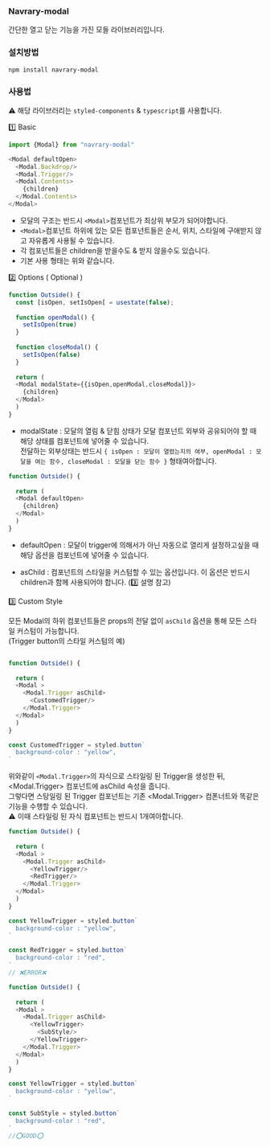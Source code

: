 ### Navrary-modal

간단한 열고 닫는 기능을 가진 모들 라이브러리입니다.

### 설치방법
```
npm install navrary-modal
```

### 사용법

⚠️ 해당 라이브러리는 `styled-components` & `typescript`를 사용합니다.

1️⃣ Basic

```js
import {Modal} from "navrary-modal"

<Modal defaultOpen>
  <Modal.Backdrop/>
  <Modal.Trigger/>
  <Modal.Contents>
    {children}
  </Modal.Contents>
</Modal>
```

- 모달의 구조는 반드시 `<Modal>`컴포넌트가 최상위 부모가 되어야합니다.
- `<Modal>`컴포넌트 하위에 있는 모든 컴포넌트들은 순서, 위치, 스타일에 구애받지 않고 자유롭게 사용될 수 있습니다.
- 각 컴포넌트들은 children을 받을수도 & 받지 않을수도 있습니다.
- 기본 사용 형태는 위와 같습니다.

2️⃣ Options ( Optional )

```js
function Outside() {
  const [isOpen, setIsOpen[ = usestate(false);
  
  function openModal() {
    setIsOpen(true)
  }
  
  function closeModal() {
    setIsOpen(false)
  }
  
  return (
  <Modal modalState={{isOpen,openModal,closeModal}}>
    {children}
  </Modal>
  )
}
```

- modalState : 모달의 열림 & 닫힘 상태가 모달 컴포넌트 외부와 공유되어야 할 때 해당 상태를 <Modal>컴포넌트에 넣어줄 수 있습니다. <br/>
전달하는 외부상태는 반드시 `{ isOpen : 모달이 열렸는지의 여부, openModal : 모달을 여는 함수, closeModal : 모달을 닫는 함수 }` 형태여아합니다.

```js
function Outside() {
  
  return (
  <Modal defaultOpen>
    {children}
  </Modal>
  )
}
```

- defaultOpen : 모달이 trigger에 의해서가 아닌 자동으로 열리게 설정하고싶을 때 해당 옵션을 <Modal>컴포넌트에 넣어줄 수 있습니다.

- asChild : 컴포넌트의 스타일을 커스텀할 수 있는 옵션입니다. 이 옵션은 반드시 children과 함께 사용되어야 합니다. (3️⃣ 설명 참고)

3️⃣ Custom Style

모든 Modal의 하위 컴포넌트들은 props의 전달 없이 `asChild` 옵션을 통해 모든 스타일 커스텀이 가능합니다. <br/>
(Trigger button의 스타일 커스텀의 예)

```js

function Outside() {
  
  return (
  <Modal >
    <Modal.Trigger asChild>
      <CustomedTrigger/>
    </Modal.Trigger>
  </Modal>
  )
}

const CustomedTrigger = styled.button`
  background-color : "yellow",
`
```

위와같이 `<Modal.Trigger>`의 자식으로 스타일링 된 Trigger을 생성한 뒤, <Modal.Trigger> 컴포넌트에 asChild 속성을 줍니다. <br/>
그렇다면 스탕일링 된 Trigger 컴포넌트는 기존 <Modal.Trigger> 컴폰너트와 똑같은 기능을 수행할 수 있습니다. <br/>
⚠️ 이때 스타일링 된 자식 컴포넌트는 반드시 1개여아합니다.

```js
function Outside() {
  
  return (
  <Modal >
    <Modal.Trigger asChild>
      <YellowTrigger/>
      <RedTrigger/>
    </Modal.Trigger>
  </Modal>
  )
}

const YellowTrigger = styled.button`
  background-color : "yellow",
`

const RedTrigger = styled.button`
  background-color : "red",
`
// ❌ERROR❌

function Outside() {
  
  return (
  <Modal >
    <Modal.Trigger asChild>
      <YellowTrigger>
        <SubStyle/>
      </YellowTrigger>
    </Modal.Trigger>
  </Modal>
  )
}

const YellowTrigger = styled.button`
  background-color : "yellow",
`

const SubStyle = styled.button`
  background-color : "red",
`
//⭕️GOOD⭕️
```








